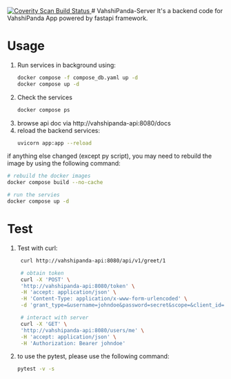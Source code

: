 <a href="https://scan.coverity.com/projects/vahshipanda-server">
  <img alt="Coverity Scan Build Status"
       src="https://scan.coverity.com/projects/29527/badge.svg"/>
</a>
# VahshiPanda-Server
It's a backend code for VahshiPanda App powered by fastapi framework.


# Usage

1. Run services in background using: 
    ```bash
    docker compose -f compose_db.yaml up -d
    docker compose up -d
    ```
2. Check the services
    ```bash
    docker compose ps
    ```
3. browse api doc via http://vahshipanda-api:8080/docs
4. reload the backend services:
   ```bash
   uvicorn app:app --reload
   ```

if anything else changed (except py script), you may need to rebuild the image by using the following command:
```bash
# rebuild the docker images
docker compose build --no-cache

# run the servies
docker compose up -d
```

# Test
1. Test with curl: 
   ```bash
    curl http://vahshipanda-api:8080/api/v1/greet/1

    # obtain token
    curl -X 'POST' \
    'http://vahshipanda-api:8080/token' \
    -H 'accept: application/json' \
    -H 'Content-Type: application/x-www-form-urlencoded' \
    -d 'grant_type=&username=johndoe&password=secret&scope=&client_id=&client_secret='

    # interact with server
    curl -X 'GET' \
    'http://vahshipanda-api:8080/users/me' \
    -H 'accept: application/json' \
    -H 'Authorization: Bearer johndoe'

   ```

2. to use the pytest, please use the following command: 
   ```bash
   pytest -v -s
   ```